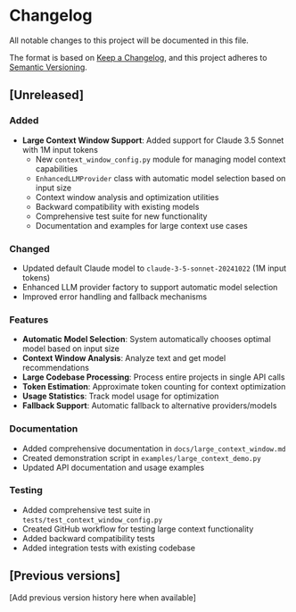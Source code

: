 # Changelog

All notable changes to this project will be documented in this file.

The format is based on [Keep a Changelog](https://keepachangelog.com/en/1.0.0/),
and this project adheres to [Semantic Versioning](https://semver.org/spec/v2.0.0.html).

## [Unreleased]

### Added

- **Large Context Window Support**: Added support for Claude 3.5 Sonnet with 1M input tokens
  - New `context_window_config.py` module for managing model context capabilities
  - `EnhancedLLMProvider` class with automatic model selection based on input size
  - Context window analysis and optimization utilities
  - Backward compatibility with existing models
  - Comprehensive test suite for new functionality
  - Documentation and examples for large context use cases

### Changed

- Updated default Claude model to `claude-3-5-sonnet-20241022` (1M input tokens)
- Enhanced LLM provider factory to support automatic model selection
- Improved error handling and fallback mechanisms

### Features

- **Automatic Model Selection**: System automatically chooses optimal model based on input size
- **Context Window Analysis**: Analyze text and get model recommendations
- **Large Codebase Processing**: Process entire projects in single API calls
- **Token Estimation**: Approximate token counting for context optimization
- **Usage Statistics**: Track model usage for optimization
- **Fallback Support**: Automatic fallback to alternative providers/models

### Documentation

- Added comprehensive documentation in `docs/large_context_window.md`
- Created demonstration script in `examples/large_context_demo.py`
- Updated API documentation and usage examples

### Testing

- Added comprehensive test suite in `tests/test_context_window_config.py`
- Created GitHub workflow for testing large context functionality
- Added backward compatibility tests
- Added integration tests with existing codebase

## [Previous versions]

[Add previous version history here when available]
